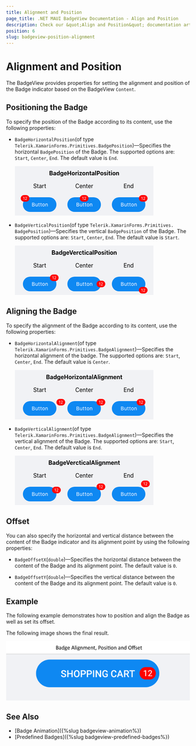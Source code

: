 ```yaml
---
title: Alignment and Position
page_title: .NET MAUI BadgeView Documentation - Align and Position
description: Check our &quot;Align and Position&quot; documentation article for Telerik BadgeView for .NET MAUI.
position: 6
slug: badgeview-position-alignment
---
```


# Alignment and Position

The BadgeView provides properties for setting the alignment and position of the Badge indicator based on the BadgeView `Content`.

## Positioning the Badge

To specify the position of the Badge according to its content, use the following properties:

* `BadgeHorizontalPosition`(of type `Telerik.XamarinForms.Primitives.BadgePosition`)&mdash;Specifies the horizontal `BadgePosition` of the Badge. The supported options are: `Start`, `Center`, `End`. The default value is `End`.

  ![Badge Horizontal Position](images/badgeview-horizontal-position.png)

* `BadgeVerticalPosition`(of type `Telerik.XamarinForms.Primitives. BadgePosition`)&mdash;Specifies the vertical `BadgePosition` of the Badge. The supported options are: `Start`, `Center`, `End`. The default value is `Start`.

  ![Badge Vertical Position](images/badgeview-vertical-position.png)

## Aligning the Badge

To specify the alignment of the Badge according to its content, use the following properties:  

* `BadgeHorizontalAlignment`(of type `Telerik.XamarinForms.Primitives.BadgeAlignment`)&mdash;Specifies the horizontal alignment of the badge. The supported options are: `Start`, `Center`, `End`. The default value is `Center`.

  ![Badge Horizontal Alignment](images/badgeview-horizontal-alignment.png)

* `BadgeVerticalAlignment`(of type `Telerik.XamarinForms.Primitives.BadgeAlignment`)&mdash;Specifies the vertical alignment of the Badge. The supported options are: `Start`, `Center`, `End`. The default value is `End`.

  ![Badge Vertical Alignment](images/badgeview-vertical-alignment.png)

## Offset

You can also specify the horizontal and vertical distance between the content of the Badge indicator and its alignment point by using the following properties:  

* `BadgeOffsetX`(`double`)&mdash;Specifies the horizontal distance between the content of the Badge and its alignment point. The default value is `0`.

* `BadgeOffsetY`(`double`)&mdash;Specifies the vertical distance between the content of the Badge and its alignment point. The default value is `0`.

## Example

The following example demonstrates how to position and align the Badge as well as set its offset.

<snippet id='badgeview-align-position-offset'/>

The following image shows the final result.

![Badge Position and Alignment](images/badgeview-position-alignment.png)

## See Also

- [Badge Animation]({%slug badgeview-animation%})
- [Predefined Badges]({%slug badgeview-predefined-badges%})
